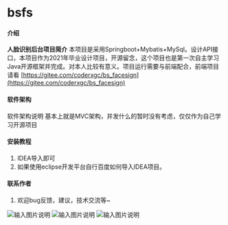 # bsfs

#### 介绍
**人脸识别后台项目简介**
本项目是采用Springboot+Mybatis+MySql。设计API接口，本项目作为2021年毕业设计项目，开源留念，这个项目也是第一次自主学习Java开源框架并完成。对本人比较有意义。项目运行需要与前端配合，前端项目请看 [https://gitee.com/coderxgc/bs_facesign](https://gitee.com/coderxgc/bs_facesign)

#### 软件架构
软件架构说明
基本上就是MVC架构，并发什么的暂时没有考虑，仅仅作为自己学习开源项目
#### 安装教程

1.  IDEA导入即可
2.  如果使用eclipse开发平台自行百度如何导入IDEA项目。


#### 联系作者

1.  欢迎bug反馈，建议，技术交流等~

![输入图片说明](https://i.loli.net/2021/09/15/OoWcXrQIYzgK72T.png "欢迎加入QQ群")
![输入图片说明](https://i.loli.net/2021/09/15/GTjgfKVz5s9ax6k.jpg "欢迎添加微信")
![输入图片说明](https://i.loli.net/2021/09/15/MfkLUO94xDPJVBX.png "欢迎添加QQ")
